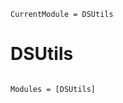 ```@meta
CurrentModule = DSUtils
```

# DSUtils

```@index
```

```@autodocs
Modules = [DSUtils]
```
